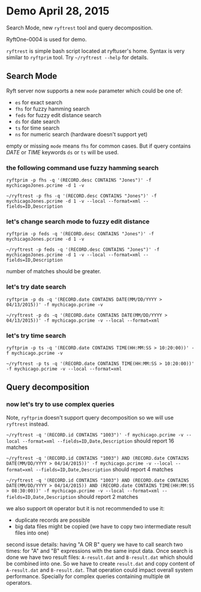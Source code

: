 # Demo April 28, 2015

Search Mode, new `ryftrest` tool and query decomposition.

RyftOne-0004 is used for demo.

`ryftrest` is simple bash script located at ryftuser's home.
Syntax is very similar to `ryftprim` tool.
Try `~/ryftrest --help` for details.


## Search Mode

Ryft server now supports a new `mode` parameter which could be one of:

- `es` for exact search
- `fhs` for fuzzy hamming search
- `feds` for fuzzy edit distance search
- `ds` for date search
- `ts` for time search
- `ns` for numeric search (hardware doesn't support yet)

empty or missing `mode` means `fhs` for common cases. But if query
contains *DATE* or *TIME* keywords `ds` or `ts` will be used.

### the following command use fuzzy hamming search

`ryftprim -p fhs -q '(RECORD.desc CONTAINS "Jones")' -f mychicagoJones.pcrime -d 1 -v`

`~/ryftrest -p fhs -q '(RECORD.desc CONTAINS "Jones")' -f mychicagoJones.pcrime -d 1 -v --local --format=xml --fields=ID,Description`


### let's change search mode to fuzzy edit distance

`ryftprim -p feds -q '(RECORD.desc CONTAINS "Jones")' -f mychicagoJones.pcrime -d 1 -v`

`~/ryftrest -p feds -q '(RECORD.desc CONTAINS "Jones")' -f mychicagoJones.pcrime -d 1 -v --local --format=xml --fields=ID,Description`

number of matches should be greater.


### let's try date search

`ryftprim -p ds -q '(RECORD.date CONTAINS DATE(MM/DD/YYYY > 04/13/2015))' -f mychicago.pcrime -v`

`~/ryftrest -p ds -q '(RECORD.date CONTAINS DATE(MM/DD/YYYY > 04/13/2015))' -f mychicago.pcrime -v --local --format=xml`


### let's try time search

`ryftprim -p ts -q '(RECORD.date CONTAINS TIME(HH:MM:SS > 10:20:00))' -f mychicago.pcrime -v`

`~/ryftrest -p ts -q '(RECORD.date CONTAINS TIME(HH:MM:SS > 10:20:00))' -f mychicago.pcrime -v --local --format=xml`


## Query decomposition

### now let's try to use complex queries

Note, `ryftprim` doesn't support query decomposition so we will use `ryftrest` instead.

`~/ryftrest -q '(RECORD.id CONTAINS "1003")' -f mychicago.pcrime -v --local --format=xml --fields=ID,Date,Description`  should report 16 matches

`~/ryftrest -q '(RECORD.id CONTAINS "1003") AND (RECORD.date CONTAINS DATE(MM/DD/YYYY > 04/14/2015))' -f mychicago.pcrime -v --local --format=xml --fields=ID,Date,Description`  should report 4 matches

`~/ryftrest -q '(RECORD.id CONTAINS "1003") AND (RECORD.date CONTAINS DATE(MM/DD/YYYY > 04/14/2015)) AND (RECORD.date CONTAINS TIME(HH:MM:SS > 08:30:00))' -f mychicago.pcrime -v --local --format=xml --fields=ID,Date,Description`  should report 2 matches

we also support `OR` operator but it is not recommended to use it:

- duplicate records are possible
- big data files might be copied (we have to copy two intermediate result files into one)

second issue details: having "A OR B" query we have to call search two times: for "A" and "B" expressions with the same input data.
Once search is done we have two result files: `A-result.dat` and `B-result.dat` which should be combined into one.
So we have to create `result.dat` and copy content of `A-result.dat` and `B-result.dat`.
That operation could impact overall system performance. Specially for complex queries containing multiple `OR` operators.
